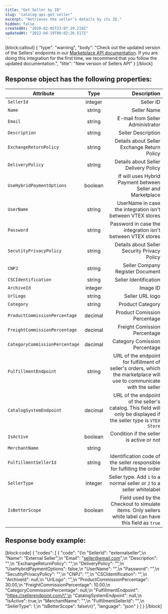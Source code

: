 ```yaml
---
title: "Get Seller by ID"
slug: "catalog-api-get-seller"
excerpt: "Retrieves the seller's details by its ID."
hidden: false
createdAt: "2020-02-05T23:07:29.210Z"
updatedAt: "2022-04-19T00:02:26.517Z"
---
```

[block:callout]
{
  "type": "warning",
  "body": "Check out the updated version of the Sellers' endpoints in our [Marketplace API documentation](https://developers.vtex.com/vtex-rest-api/reference/sellers). If you are doing this integration for the first time, we recommend that you follow the updated documentation.",
  "title": "New version of Sellers API"
}
[/block]
## Response object has the following properties: 


| Attribute    | Type        | Description |
| --------------- |:---------:| -------------------------------------------------------------------------------------------:|
| `SellerId` | integer | Seller ID |
| `Name` | string |  Seller Name |
| `Email` | string | E-mail from Seller Administrator |
| `Description` | string | Seller Description  |
| `ExchangeReturnPolicy` | string | Details about Seller Exchange Return Policy | 
| `DeliveryPolicy` | string | Details about Seller Delivery Policy |  
| `UseHybridPaymentOptions` | boolean | If will uses Hybrid Payment between Seller and Marketplace |
| `UserName` | string | UserName in case the integration isn't between VTEX stores  |
| `Password` | string | Password in case the integration isn't between VTEX stores |
| `SecutityPrivacyPolicy` | string | Details about Seller Security Privacy Policy |
| `CNPJ` | string | Seller Company Register Document  |
| `CSCIdentification` | string | Seller Identification |
| `ArchiveId` | integer | Image ID |
| `UrlLogo` | string | Seller URL logo |
| `Category` | string | Product Category |
| `ProductCommissionPercentage` | decimal | Product Comission Percentage  |
| `FreightCommissionPercentage` | decimal | Freight Comission Percentage  |
| `CategoryCommissionPercentage` | decimal |  Category Comission Percentage   |
| `FulfillmentEndpoint` | string| URL of the endpoint for fulfillment of seller's orders, which the marketplace will use to communicate with the seller  |
| `CatalogSystemEndpoint` | decimal | URL of the endpoint of the seller's catalog. This field will only be displayed if the seller type is `VTEX Store` |
| `IsActive` | boolean | Condition if the seller is active or not |
| `MerchantName` | string |   |
| `FulfillmentSellerId` | string | Identification code of the seller responsible for fulfilling the order   |
| `SellerType` | integer | Seller type. Add `1` to a normal seller or `2` to a seller whitelabel  |
| `IsBetterScope` | boolean | Field used by the Checkout to simulate items. Only sellers white label can have this field as `true` |


## Response body example:
[block:code]
{
  "codes": [
    {
      "code": "{\n    \"SellerId\": \"externalseller\",\n    \"Name\": \"External Seller\",\n    \"Email\": \"seller@email.com\",\n    \"Description\": \"\",\n    \"ExchangeReturnPolicy\": \"\",\n    \"DeliveryPolicy\": \"\",\n    \"UseHybridPaymentOptions\": false,\n    \"UserName\": \"\",\n    \"Password\": \"\",\n    \"SecutityPrivacyPolicy\": \"\",\n    \"CNPJ\": \"\",\n    \"CSCIdentification\": \"\",\n    \"ArchiveId\": null,\n    \"UrlLogo\": \"\",\n    \"ProductCommissionPercentage\": 30.00,\n    \"FreightCommissionPercentage\": 10.00,\n    \"CategoryCommissionPercentage\": null,\n    \"FulfillmentEndpoint\": \"https://sellerendpoint.com/\",\n    \"CatalogSystemEndpoint\": null,\n    \"IsActive\": true,\n    \"MerchantName\": \"\",\n    \"FulfillmentSellerId\": \"\",\n    \"SellerType\": 1,\n    \"IsBetterScope\": false\n}",
      "language": "json"
    }
  ]
}
[/block]
